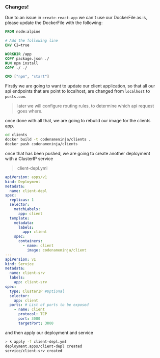 ### Changes!

Due to an issue in `create-react-app` we can't use our DockerFile as is, please update the DockerFile with the following:

```DockerFile
FROM node:alpine

# Add the following line
ENV CI=true

WORKDIR /app
COPY package.json ./
RUN npm install
COPY ./ ./

CMD ["npm", "start"]
```

Firstly we are going to want to update our client application, so that all our api endpoints that are point to localhost, are changed from `localhost` to `posts.com`.

> later we will configure routing rules, to determine which api request goes where.

once done with all that, we are going to rebuild our image for the clients app.

```bash
cd clients
docker build -t codenameninja/clients .
docker push codenameninja/clients
```

once that has been pushed, we are going to create another deployment with a ClusterIP service

> client-depl.yml

```yml
apiVersion: apps/v1
kind: Deployment
metadata:
  name: client-depl
spec:
  replicas: 1
  selector:
    matchLabels:
      app: client
  template:
    metadata:
      labels:
        app: client
    spec:
      containers:
        - name: client
          image: codenameninja/client
---
apiVersion: v1
kind: Service
metadata:
  name: client-srv
  labels:
    app: client-srv
spec:
  type: ClusterIP #Optional
  selector:
    app: client
  ports: # List of ports to be exposed
    - name: client
      protocol: TCP
      port: 3000
      targetPort: 3000
```

and then apply our deployment and service

```bash
> k apply -f client-depl.yml
deployment.apps/client-depl created
service/client-srv created
```